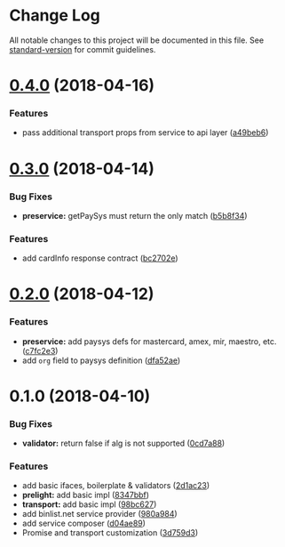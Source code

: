 # Change Log

All notable changes to this project will be documented in this file. See [standard-version](https://github.com/conventional-changelog/standard-version) for commit guidelines.

<a name="0.4.0"></a>
# [0.4.0](https://github.com/qiwi/card-info/compare/v0.3.0...v0.4.0) (2018-04-16)


### Features

* pass additional transport props from service to api layer ([a49beb6](https://github.com/qiwi/card-info/commit/a49beb6))



<a name="0.3.0"></a>
# [0.3.0](https://github.com/qiwi/card-info/compare/v0.2.0...v0.3.0) (2018-04-14)


### Bug Fixes

* **preservice:** getPaySys must return the only match ([b5b8f34](https://github.com/qiwi/card-info/commit/b5b8f34))


### Features

* add cardInfo response contract ([bc2702e](https://github.com/qiwi/card-info/commit/bc2702e))



<a name="0.2.0"></a>
# [0.2.0](https://github.com/qiwi/card-info/compare/v0.1.0...v0.2.0) (2018-04-12)


### Features

* **preservice:** add paysys defs for mastercard, amex, mir, maestro, etc. ([c7fc2e3](https://github.com/qiwi/card-info/commit/c7fc2e3))
* add `org` field to paysys definition ([dfa52ae](https://github.com/qiwi/card-info/commit/dfa52ae))



<a name="0.1.0"></a>
# 0.1.0 (2018-04-10)


### Bug Fixes

* **validator:** return false if alg is not supported ([0cd7a88](https://github.com/qiwi/card-info/commit/0cd7a88))


### Features

* add basic ifaces, boilerplate & validators ([2d1ac23](https://github.com/qiwi/card-info/commit/2d1ac23))
* **prelight:** add basic impl ([8347bbf](https://github.com/qiwi/card-info/commit/8347bbf))
* **transport:** add basic impl ([98bc627](https://github.com/qiwi/card-info/commit/98bc627))
* add binlist.net service provider ([980a984](https://github.com/qiwi/card-info/commit/980a984))
* add service composer ([d04ae89](https://github.com/qiwi/card-info/commit/d04ae89))
* Promise and transport customization ([3d759d3](https://github.com/qiwi/card-info/commit/3d759d3))
